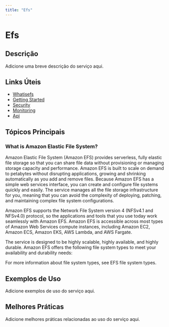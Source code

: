 ```yaml
---
title: "Efs"
---
```


# Efs

## Descrição

Adicione uma breve descrição do serviço aqui.

## Links Úteis

- [Whatisefs](https://docs.aws.amazon.com/efs/latest/ug/whatisefs.html)
- [Getting Started](https://docs.aws.amazon.com/efs/latest/ug/getting-started.html)
- [Security](https://docs.aws.amazon.com/efs/latest/ug/security.html)
- [Monitoring](https://docs.aws.amazon.com/efs/latest/ug/monitoring.html)
- [Api](https://docs.aws.amazon.com/efs/latest/ug/api.html)

## Tópicos Principais

### What is Amazon Elastic File System?

Amazon Elastic File System (Amazon EFS) provides serverless, fully elastic file storage so that you can share file
    data without provisioning or managing storage capacity and performance. Amazon EFS is built to scale
    on demand to petabytes without disrupting applications, growing and shrinking automatically as
    you add and remove files. Because Amazon EFS has a simple web services interface, you can create and
    configure file systems quickly and easily. The service manages all the file storage
    infrastructure for you, meaning that you can avoid the complexity of deploying, patching, and
    maintaining complex file system configurations. 

Amazon EFS supports the Network File System version 4 (NFSv4.1 and NFSv4.0) protocol, so the
    applications and tools that you use today work seamlessly with Amazon EFS. Amazon EFS is accessible across
    most types of Amazon Web Services compute instances, including Amazon EC2, Amazon ECS, Amazon EKS, AWS Lambda,
    and AWS Fargate. 

The service is designed to be highly scalable, highly available, and highly durable. Amazon EFS
    offers the following file system types to meet your availability and durability needs:

For more information about file system types, see EFS file system types.

## Exemplos de Uso

Adicione exemplos de uso do serviço aqui.

## Melhores Práticas

Adicione melhores práticas relacionadas ao uso do serviço aqui.
